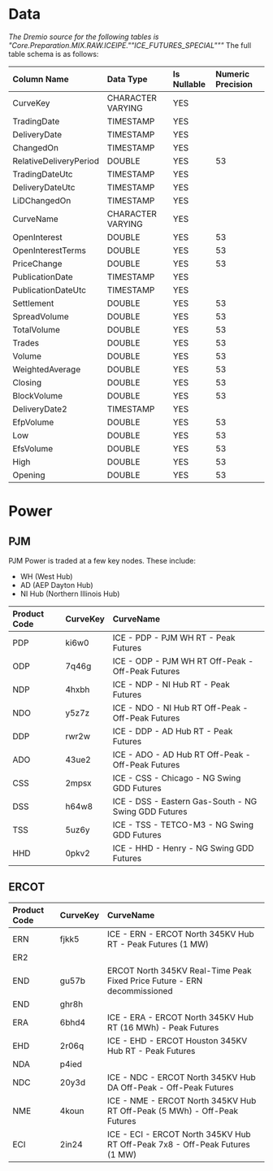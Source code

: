 # Data

*The Dremio source for the following tables is "Core.Preparation.MIX.RAW.ICEIPE.""ICE_FUTURES_SPECIAL"""*
The full table schema is as follows:

| Column Name            | Data Type           | Is Nullable | Numeric Precision |
| :--------------------- | :------------------ | :---------- | :---------------- |
| CurveKey               | CHARACTER VARYING   | YES         |                   |
| TradingDate            | TIMESTAMP           | YES         |                   |
| DeliveryDate           | TIMESTAMP           | YES         |                   |
| ChangedOn              | TIMESTAMP           | YES         |                   |
| RelativeDeliveryPeriod | DOUBLE              | YES         | 53                |
| TradingDateUtc         | TIMESTAMP           | YES         |                   |
| DeliveryDateUtc        | TIMESTAMP           | YES         |                   |
| LiDChangedOn           | TIMESTAMP           | YES         |                   |
| CurveName              | CHARACTER VARYING   | YES         |                   |
| OpenInterest           | DOUBLE              | YES         | 53                |
| OpenInterestTerms      | DOUBLE              | YES         | 53                |
| PriceChange            | DOUBLE              | YES         | 53                |
| PublicationDate        | TIMESTAMP           | YES         |                   |
| PublicationDateUtc     | TIMESTAMP           | YES         |                   |
| Settlement             | DOUBLE              | YES         | 53                |
| SpreadVolume           | DOUBLE              | YES         | 53                |
| TotalVolume            | DOUBLE              | YES         | 53                |
| Trades                 | DOUBLE              | YES         | 53                |
| Volume                 | DOUBLE              | YES         | 53                |
| WeightedAverage        | DOUBLE              | YES         | 53                |
| Closing                | DOUBLE              | YES         | 53                |
| BlockVolume            | DOUBLE              | YES         | 53                |
| DeliveryDate2          | TIMESTAMP           | YES         |                   |
| EfpVolume              | DOUBLE              | YES         | 53                |
| Low                    | DOUBLE              | YES         | 53                |
| EfsVolume              | DOUBLE              | YES         | 53                |
| High                   | DOUBLE              | YES         | 53                |
| Opening                | DOUBLE              | YES         | 53                |

# Power

## PJM

PJM Power is traded at a few key nodes. These include:
- WH (West Hub)
- AD (AEP Dayton Hub)
- NI Hub (Northern Illinois Hub)



| Product Code | CurveKey | CurveName                                                                         |
| :----------- | :------- | :-------------------------------------------------------------------------------- |
| PDP          | ki6w0    | ICE - PDP - PJM WH RT - Peak Futures                                            |
| ODP          | 7q46g    | ICE - ODP - PJM WH RT Off-Peak - Off-Peak Futures                              |
| NDP          | 4hxbh    | ICE - NDP - NI Hub RT - Peak Futures                                           |
| NDO          | y5z7z    | ICE - NDO - NI Hub RT Off-Peak - Off-Peak Futures                               |
| DDP          | rwr2w    | ICE - DDP - AD Hub RT - Peak Futures                                           |
| ADO          | 43ue2    | ICE - ADO - AD Hub RT Off-Peak - Off-Peak Futures                              |
| CSS          | 2mpsx    | ICE - CSS - Chicago - NG Swing GDD Futures                                        |
| DSS          | h64w8    | ICE - DSS - Eastern Gas-South - NG Swing GDD Futures                             |
| TSS          | 5uz6y    | ICE - TSS - TETCO-M3 - NG Swing GDD Futures                                      |
| HHD          | 0pkv2    | ICE - HHD - Henry - NG Swing GDD Futures                                         |

## ERCOT

| Product Code | CurveKey | CurveName |
| :----------- | :------- | :---------- |
| ERN       | fjkk5    | ICE - ERN - ERCOT North 345KV Hub RT - Peak Futures (1 MW) |
| ER2       |          |             |
| END       | gu57b    | ERCOT North 345KV Real-Time Peak Fixed Price Future - ERN decommissioned |
| END       | ghr8h    |             |
| ERA       | 6bhd4    | ICE - ERA - ERCOT North 345KV Hub RT (16 MWh) - Peak Futures |
| EHD       | 2r06q    | ICE - EHD - ERCOT Houston 345KV Hub RT - Peak Futures |
| NDA       | p4ied    |             |
| NDC       | 20y3d    | ICE - NDC - ERCOT North 345KV Hub DA Off-Peak - Off-Peak Futures |
| NME       | 4koun    | ICE - NME - ERCOT North 345KV Hub RT Off-Peak (5 MWh) - Off-Peak Futures |
| ECI       | 2in24    | ICE - ECI - ERCOT North 345KV Hub RT Off-Peak 7x8 - Off-Peak Futures (1 MW) |
